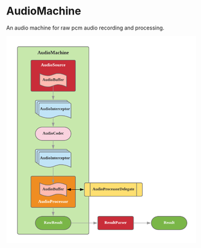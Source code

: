 # AudioMachine

An audio machine for raw pcm audio recording and processing.

![diagram](art/AudioMachine-diagram.png)